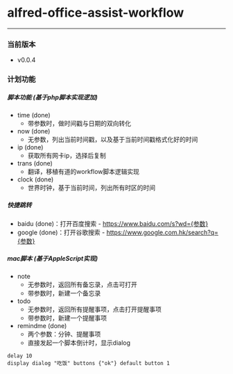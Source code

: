 # alfred-office-assist-workflow
---------------
### 当前版本
* v0.0.4

### 计划功能
##### 脚本功能 (基于php脚本实现逻加)
* time (done)
    * 带参数时，做时间戳与日期的双向转化
* now (done)
    * 无参数，列出当前时间戳，以及基于当前时间戳格式化好的时间
* ip (done)
    * 获取所有网卡ip，选择后复制
* trans (done)
    * 翻译，移植有道的workflow脚本逻辑实现
* clock (done)
    * 世界时钟，基于当前时间，列出所有时区的时间

##### 快捷跳转
* baidu (done)：打开百度搜索 - https://www.baidu.com/s?wd={参数}
* google (done)：打开谷歌搜索 - https://www.google.com.hk/search?q={参数}

##### mac脚本 (基于AppleScript实现)
* note
    * 无参数时，返回所有备忘录，点击可打开
    * 带参数时，新建一个备忘录
* todo 
    * 无参数时，返回所有提醒事项，点击打开提醒事项
    * 带参数时，新建一个提醒事项
* remindme (done)
    * 两个参数：分钟、提醒事项
    * 直接发起一个脚本倒计时，显示dialog

```
delay 10
display dialog "吃饭" buttons {"ok"} default button 1
```